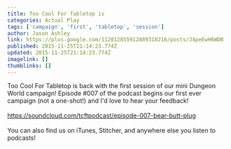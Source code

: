 ```yaml
---
title: Too Cool For Tabletop is
categories: Actual Play
tags: ['campaign', 'first', 'tabletop', 'session']
author: Jason Ashley
link: https://plus.google.com/112012855912889318216/posts/J4peEwH6WDB
published: 2015-11-25T21:14:23.774Z
updated: 2015-11-25T21:14:23.774Z
imagelink: []
thumblinks: []
---
```


Too Cool For Tabletop is back with the first session of our mini Dungeon World campaign! Episode #007 of the podcast begins our first ever campaign (not a one-shot!) and I&#39;d love to hear your feedback!<br /><br /><a href="https://soundcloud.com/tcftpodcast/episode-007-bear-butt-plug" class="ot-anchor">https://soundcloud.com/tcftpodcast/episode-007-bear-butt-plug</a><br /><br />You can also find us on iTunes, Stitcher, and anywhere else you listen to podcasts!